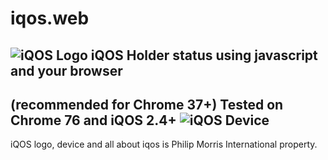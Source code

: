 # iqos.web
![iQOS Logo](https://upload.wikimedia.org/wikipedia/ru/8/83/Logo_iqos_black.png)
iQOS Holder status using javascript and your browser 
---
(recommended for Chrome 37+) Tested on Chrome 76 and iQOS 2.4+
![iQOS Device](https://d2esxfdt32vo54.cloudfront.net/design/themes/royal/media/images/home/blocks/family/iqos_2.4plus.png)
---
iQOS logo, device and all about iqos is Philip Morris International property.
